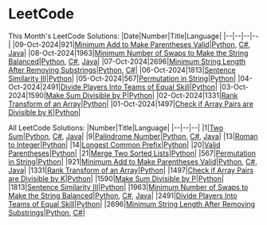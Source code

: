 # LeetCode
This Month's LeetCode Solutions:
|Date|Number|Title|Language|
|--|--|--|--|
|09-Oct-2024|921|[Minimum Add to Make Parentheses Valid](/921)|[Python](/921/921.py), [C#](/921/921.cs), [Java](/921/921.java)|
|08-Oct-2024|1963|[Minimum Number of Swaps to Make the String Balanced](/1963)|[Python](/1963/1963.py), [C#](/1963/1963.cs), [Java](/1963/1963.java)|
|07-Oct-2024|2696|[Minimum String Length After Removing Substrings](/2696)|[Python](/2696/2696.py), [C#](/2696/2696.cs)|
|06-Oct-2024|1813|[Sentence Similarity III](/1813)|[Python](/1813/1813.py)|
|05-Oct-2024|567|[Permutation in String](/567)|[Python](/567/567.py)|
|04-Oct-2024|2491|[Divide Players Into Teams of Equal Skill](/2491)|[Python](/2491/2491.py)|
|03-Oct-2024|1590|[Make Sum Divisible by P](/1590)|[Python](/1590/1590.py)|
|02-Oct-2024|1331|[Rank Transform of an Array](/1331)|[Python](/1331/1331.py)|
|01-Oct-2024|1497|[Check if Array Pairs are Divisible by K](/1497)|[Python](/1497/1497.py)|

All LeetCode Solutions:
|Number|Title|Language|
|--|--|--|
|1|[Two Sum](/1)|[Python](/1/1.py), [C#](/1/1.cs), [Java](/1/1.java)|
|9|[Palindrome Number](/9)|[Python](/9/9.py), [C#](/9/9.cs), [Java](/9/9.java)|
|13|[Roman to Integer](/13)|[Python](/13/13.py)|
|14|[Longest Common Prefix](/14)|[Python](/14/14.py)|
|20|[Valid Parentheses](/20)|[Python](/20/20.py)|
|21|[Merge Two Sorted Lists](/21)|[Python](/21/21.py)|
|567|[Permutation in String](/567)|[Python](/567/567.py)|
|921|[Minimum Add to Make Parentheses Valid](/921)|[Python](/921/921.py), [C#](/921/921.cs), [Java](/921/921.java)|
|1331|[Rank Transform of an Array](/1331)|[Python](/1331/1331.py)|
|1497|[Check if Array Pairs are Divisible by K](/1497)|[Python](/1497/1497.py)|
|1590|[Make Sum Divisible by P](/1590)|[Python](/1590/1590.py)|
|1813|[Sentence Similarity III](/1813)|[Python](/1813/1813.py)|
|1963|[Minimum Number of Swaps to Make the String Balanced](/1963)|[Python](/1963/1963.py), [C#](/1963/1963.cs), [Java](/1963/1963.java)|
|2491|[Divide Players Into Teams of Equal Skill](/2491)|[Python](/2491/2491.py)|
|2696|[Minimum String Length After Removing Substrings](/2696)|[Python](/2696/2696.py), [C#](/2696/2696.cs)|
